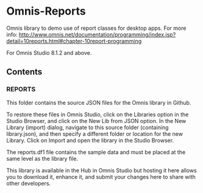 # Omnis-Reports
Omnis library to demo use of report classes for desktop apps.
For more info:
http://www.omnis.net/documentation/programming/index.jsp?detail=10reports.html#chapter-10report-programming

For Omnis Studio 8.1.2 and above.

## Contents
### REPORTS
This folder contains the source JSON files for the Omnis library in Github. 

To restore these files in Omnis Studio, click on the Libraries option in the Studio Browser, and click on the New Lib from JSON option. In the New Library (import) dialog, navigate to this source folder (containing library.json), and then specify a different folder or location for the new Library. Click on Import and open the library in the Studio Browser. 

The reports.df1 file contains the sample data and must be placed at the same level as the library file.

This library is available in the Hub in Omnis Studio but hosting it here allows you to download it, enhance it, and submit your changes here to share with other developers. 
